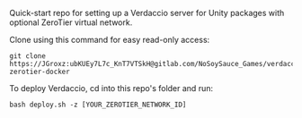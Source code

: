 Quick-start repo for setting up a Verdaccio server for Unity packages with optional ZeroTier virtual network.

Clone using this command for easy read-only access:
```
git clone https://JGroxz:ubKUEy7L7c_KnT7VTSkH@gitlab.com/NoSoySauce_Games/verdaccio-zerotier-docker
```

To deploy Verdaccio, cd into this repo's folder and run:
```
bash deploy.sh -z [YOUR_ZEROTIER_NETWORK_ID]
```
